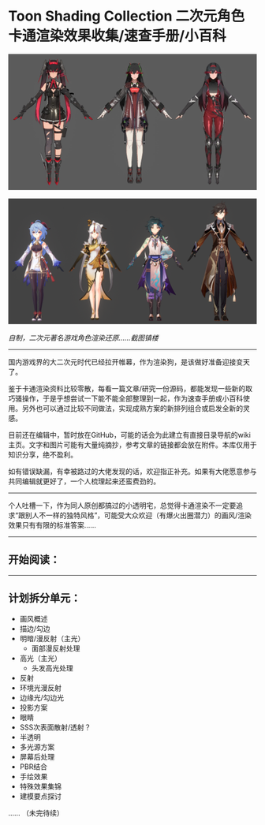 # Toon Shading Collection 二次元角色卡通渲染效果收集/速查手册/小百科

![CH00_01_战双角色渲染还原展示](imgs/CH00_01_ZhanShuang.jpg)

![CH00_02_原神角色渲染还原展示](imgs/CH00_02_YuanShen.png)

*自制，二次元著名游戏角色渲染还原……截图镇楼*

---


国内游戏界的大二次元时代已经拉开帷幕，作为渲染狗，是该做好准备迎接变天了。

鉴于卡通渲染资料比较零散，每看一篇文章/研究一份源码，都能发现一些新的取巧骚操作，于是乎想尝试一下能不能全部整理到一起，作为速查手册或小百科使用。另外也可以通过比较不同做法，实现成熟方案的新排列组合或启发全新的灵感。

目前还在编辑中，暂时放在GitHub，可能的话会为此建立有直接目录导航的wiki主页。文字和图片可能有大量纯摘抄，参考文章的链接都会放在附件。本库仅用于知识分享，绝不盈利。

如有错误缺漏，有幸被路过的大佬发现的话，欢迎指正补充。如果有大佬愿意参与共同编辑就更好了，一个人梳理起来还蛮费劲的。



------

个人吐槽一下，作为同人原创都搞过的小透明宅，总觉得卡通渲染不一定要追求“跟别人不一样的独特风格”，可能受大众欢迎（有爆火出圈潜力）的画风/渲染效果只有有限的标准答案……



------

## 开始阅读：

[正文链接]: /正文



---

## 计划拆分单元：

+ 画风概述
+ 描边/勾边
+ 明暗/漫反射（主光）
  + 面部漫反射处理
+ 高光（主光）
  + 头发高光处理
+ 反射
+ 环境光漫反射
+ 边缘光/勾边光
+ 投影方案
+ 眼睛
+ SSS次表面散射/透射？
+ 半透明
+ 多光源方案
+ 屏幕后处理
+ PBR结合
+ 手绘效果
+ 特殊效果集锦
+ 建模要点探讨

…… （未完待续）









